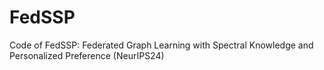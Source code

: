 # FedSSP
Code of FedSSP: Federated Graph Learning with Spectral Knowledge and Personalized Preference (NeurIPS24)
